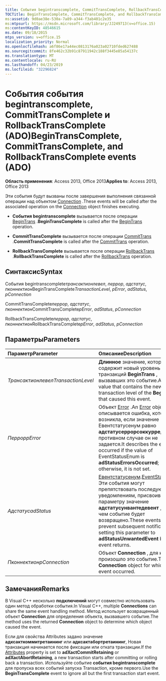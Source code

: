 ```yaml
---
title: События begintranscomplete, CommitTransComplete, RollbackTransComplete события (ADO)
TOCTitle: BeginTransComplete, CommitTransComplete, and RollbackTransComplete events (ADO)
ms:assetid: 9d0ae38e-530a-7a89-a344-f3ab401c2e35
ms:mtpsurl: https://msdn.microsoft.com/library/JJ249713(v=office.15)
ms:contentKeyID: 48546615
ms.date: 09/18/2015
mtps_version: v=office.15
localization_priority: Normal
ms.openlocfilehash: a6f86e17a44ec0813176a023a02710fded627488
ms.sourcegitcommit: 8fe462c32b91c87911942c188f3445e85a54137c
ms.translationtype: MT
ms.contentlocale: ru-RU
ms.lasthandoff: 04/23/2019
ms.locfileid: "32296824"
---
```

# <a name="begintranscomplete-committranscomplete-and-rollbacktranscomplete-events-ado"></a><span data-ttu-id="dbc1f-102">События события begintranscomplete, CommitTransComplete и RollbackTransComplete (ADO)</span><span class="sxs-lookup"><span data-stu-id="dbc1f-102">BeginTransComplete, CommitTransComplete, and RollbackTransComplete events (ADO)</span></span>

<span data-ttu-id="dbc1f-103">**Область применения**: Access 2013, Office 2013</span><span class="sxs-lookup"><span data-stu-id="dbc1f-103">**Applies to**: Access 2013, Office 2013</span></span>

<span data-ttu-id="dbc1f-104">Эти события будут вызваны после завершения выполнения связанной операции над объектом [Connection](connection-object-ado.md) .</span><span class="sxs-lookup"><span data-stu-id="dbc1f-104">These events will be called after the associated operation on the [Connection](connection-object-ado.md) object finishes executing.</span></span>

- <span data-ttu-id="dbc1f-105">**События begintranscomplete** вызывается после операции [BeginTrans](begintrans-committrans-and-rollbacktrans-methods-ado.md) .</span><span class="sxs-lookup"><span data-stu-id="dbc1f-105">**BeginTransComplete** is called after the [BeginTrans](begintrans-committrans-and-rollbacktrans-methods-ado.md) operation.</span></span>

- <span data-ttu-id="dbc1f-106">**CommitTransComplete** вызывается после операции [CommitTrans](begintrans-committrans-and-rollbacktrans-methods-ado.md) .</span><span class="sxs-lookup"><span data-stu-id="dbc1f-106">**CommitTransComplete** is called after the [CommitTrans](begintrans-committrans-and-rollbacktrans-methods-ado.md) operation.</span></span>

- <span data-ttu-id="dbc1f-107">**RollbackTransComplete** вызывается после операции [RollbackTrans](begintrans-committrans-and-rollbacktrans-methods-ado.md) .</span><span class="sxs-lookup"><span data-stu-id="dbc1f-107">**RollbackTransComplete** is called after the [RollbackTrans](begintrans-committrans-and-rollbacktrans-methods-ado.md) operation.</span></span>

## <a name="syntax"></a><span data-ttu-id="dbc1f-108">Синтаксис</span><span class="sxs-lookup"><span data-stu-id="dbc1f-108">Syntax</span></span>

<span data-ttu-id="dbc1f-109">События begintranscomplete*трансактионлевел*, *перрор*, *адстатус*, *пконнектион*</span><span class="sxs-lookup"><span data-stu-id="dbc1f-109">BeginTransComplete*TransactionLevel*, *pError*, *adStatus*, *pConnection*</span></span>

<span data-ttu-id="dbc1f-110">CommitTransComplete*перрор*, *адстатус*, *пконнектион*</span><span class="sxs-lookup"><span data-stu-id="dbc1f-110">CommitTransComplete*pError*, *adStatus*, *pConnection*</span></span>

<span data-ttu-id="dbc1f-111">RollbackTransComplete*перрор*, *адстатус*, *пконнектион*</span><span class="sxs-lookup"><span data-stu-id="dbc1f-111">RollbackTransComplete*pError*, *adStatus*, *pConnection*</span></span>

## <a name="parameters"></a><span data-ttu-id="dbc1f-112">Параметры</span><span class="sxs-lookup"><span data-stu-id="dbc1f-112">Parameters</span></span>

|<span data-ttu-id="dbc1f-113">Параметр</span><span class="sxs-lookup"><span data-stu-id="dbc1f-113">Parameter</span></span>|<span data-ttu-id="dbc1f-114">Описание</span><span class="sxs-lookup"><span data-stu-id="dbc1f-114">Description</span></span>|
|:--------|:----------|
|<span data-ttu-id="dbc1f-115">*Трансактионлевел*</span><span class="sxs-lookup"><span data-stu-id="dbc1f-115">*TransactionLevel*</span></span> |<span data-ttu-id="dbc1f-116">**Длинное** значение, которое содержит новый уровень транзакций **BeginTrans** , вызвавших это событие.</span><span class="sxs-lookup"><span data-stu-id="dbc1f-116">A **Long** value that contains the new transaction level of the **BeginTrans** that caused this event.</span></span>|
|<span data-ttu-id="dbc1f-117">*Перрор*</span><span class="sxs-lookup"><span data-stu-id="dbc1f-117">*pError*</span></span> |<span data-ttu-id="dbc1f-118">Объект [Error](error-object-ado.md) .</span><span class="sxs-lookup"><span data-stu-id="dbc1f-118">An [Error](error-object-ado.md) object.</span></span> <span data-ttu-id="dbc1f-119">В нем описывается ошибка, которая возникла, если значение Евентстатусенум равно **адстатусеррорсоккурред**; в противном случае он не задается.</span><span class="sxs-lookup"><span data-stu-id="dbc1f-119">It describes the error that occurred if the value of EventStatusEnum is **adStatusErrorsOccurred**; otherwise, it is not set.</span></span>|
|<span data-ttu-id="dbc1f-120">*Адстатус*</span><span class="sxs-lookup"><span data-stu-id="dbc1f-120">*adStatus*</span></span> |<span data-ttu-id="dbc1f-121">[Евентстатусенум](eventstatusenum.md).</span><span class="sxs-lookup"><span data-stu-id="dbc1f-121">[EventStatusEnum](eventstatusenum.md).</span></span> <span data-ttu-id="dbc1f-122">Эти события могут препятствовать последующим уведомлениям, присвоив этому параметру значение **адстатусунвантедевент** , прежде чем событие будет возвращено.</span><span class="sxs-lookup"><span data-stu-id="dbc1f-122">These events can prevent subsequent notifications by setting this parameter to **adStatusUnwantedEvent** before the event returns.</span></span>|
|<span data-ttu-id="dbc1f-123">*Пконнектион*</span><span class="sxs-lookup"><span data-stu-id="dbc1f-123">*pConnection*</span></span> |<span data-ttu-id="dbc1f-124">Объект **Connection** , для которого произошло это событие.</span><span class="sxs-lookup"><span data-stu-id="dbc1f-124">The **Connection** object for which this event occurred.</span></span>|

## <a name="remarks"></a><span data-ttu-id="dbc1f-125">Замечания</span><span class="sxs-lookup"><span data-stu-id="dbc1f-125">Remarks</span></span>

<span data-ttu-id="dbc1f-126">В Visual C++ несколько **подключений** могут совместно использовать один метод обработки события.</span><span class="sxs-lookup"><span data-stu-id="dbc1f-126">In Visual C++, multiple **Connections** can share the same event handling method.</span></span> <span data-ttu-id="dbc1f-127">Метод использует возвращенный объект **Connection** для определения объекта, вызвавшего событие.</span><span class="sxs-lookup"><span data-stu-id="dbc1f-127">The method uses the returned **Connection** object to determine which object caused the event.</span></span>

<span data-ttu-id="dbc1f-128">Если для [](attributes-property-ado.md) свойства Attributes задано значение **адксакткоммитретаининг** или **адксактабортретаининг**, Новая транзакция начинается после фиксации или отката транзакции.</span><span class="sxs-lookup"><span data-stu-id="dbc1f-128">If the [Attributes](attributes-property-ado.md) property is set to **adXactCommitRetaining** or **adXactAbortRetaining**, a new transaction starts after committing or rolling back a transaction.</span></span> <span data-ttu-id="dbc1f-129">Используйте событие **события begintranscomplete** для пропуска всех событий запуска Transaction, кроме первого.</span><span class="sxs-lookup"><span data-stu-id="dbc1f-129">Use the **BeginTransComplete** event to ignore all but the first transaction start event.</span></span>

